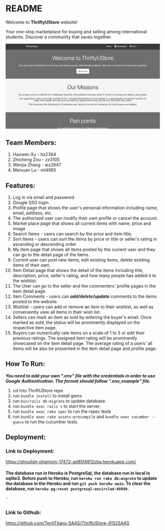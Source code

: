 # README
Welcome to **ThriftyUStore** website!

Your one-stop marketplace for buying and selling among international students. Discover a community that saves together.

![Website Image](app/assets/images/website.png)


## Team Members:
1. Haowen Xu - hx2364
2. Zhicheng Zou - zz3105
3. Wenjia Zhang - wz2647
4. Meixuan Lu - ml4965

## Features:
1. Log in via email and password.
2. Google SSO login.
3. Profile page that shows the user's personal information including name, email, address, etc.
4. The authorized user can modify their own profile or cancel the account.
5. Market place page that shows all current items with name, price and image
6. Search Items - users can search by the price and item title.
7. Sort Items - users can sort the items by price or title or seller's rating in ascending or descending order.
8. My Item page that shows all items posted by the current user and they can go to the detail page of the items.
9. Current user can post new items, edit existing items, delete existing items of their own.
10. Item Detail page that shows the detail of the items including title, description, price, seller's rating, and how many people has added it to the wishlist.
11. The User can go to the seller and the commenters' profile pages in the item detail page.
12. Item Comments - users can ***add/delete/update*** comments to the items posted to the website.
13. Wishlist - users can add or remove an item to their wishlist, as well as conveniently view all items in their wish list.
14. Sellers can mark an item as sold by entering the buyer's email. Once marked as sold, the status will be prominently displayed on the respective item page.
15. Buyers can numerically rate items on a scale of 1 to 5 or edit their previous ratings. The assigned item rating will be prominently showcased on the item detail page. The average rating of a users' all items will be also be presented in the item detail page and profile page.



## How To Run:
***You need to add your own ".env" file with the credentials in order to use Google Authentication.
The format should follow ".env_example" file.***

1. cd into ThriftUStore repo
2. run ``bundle install`` to install gems
3. run ``bin/rails db:migrate`` to update database.
4. run ``bundle exec rails s`` to start the server.
5. run ``bundle exec rake spec`` to run the rspec tests
6. run ``bundle exec rake assets:precompile`` and ``bundle exec cucumber --guess`` to run the cucumber tests.


## Deployment:

### Link to Deployment: 
https://ghoulish-phantom-17472-ad85f4912cba.herokuapp.com/


#### The database run in Heroku is PostgreSql, the database run in local is sqlite3. Before push to Heroku, run ``heroku run rake db:migrate`` to update the database in the Heroku and run ``git push heroku main``. To clear the database, run ``heroku pg:reset postgresql-encircled-88880``.
``

### Link to Github:
https://github.com/TechTitans-SAAS/ThriftUStore-4152SAAS
